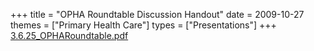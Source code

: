 +++
title = "OPHA Roundtable Discussion Handout"
date = 2009-10-27
themes = ["Primary Health Care"]
types = ["Presentations"]
+++
[3.6.25_OPHARoundtable.pdf](/files/3.6.25_OPHARoundtable.pdf)
